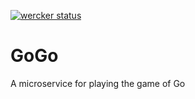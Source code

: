 [![wercker status](https://app.wercker.com/status/75bec6ccfd5fead6bae3de09b26d9db8/m "wercker status")](https://app.wercker.com/project/bykey/75bec6ccfd5fead6bae3de09b26d9db8)

# GoGo
A microservice for playing the game of Go